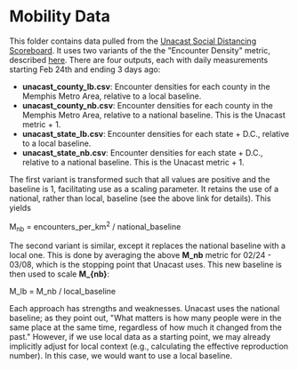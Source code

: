 # Mobility Data

This folder contains data pulled from the [Unacast Social Distancing Scoreboard](https://www.unacast.com/covid19/social-distancing-scoreboard). It uses two variants of the the "Encounter Density" metric, described [here](https://www.unacast.com/post/rounding-out-the-social-distancing-scoreboard). There are four outputs, each with daily measurements starting Feb 24th and ending 3 days ago:

* **unacast_county_lb.csv**: Encounter densities for each county in the Memphis Metro Area, relative to a local baseline.
* **unacast_county_nb.csv**: Encounter densities for each county in the Memphis Metro Area, relative to a national baseline. This is the Unacast metric + 1.
* **unacast_state_lb.csv**: Encounter densities for each state + D.C., relative to a local baseline.
* **unacast_state_nb.csv**: Encounter densities for each state + D.C., relative to a national baseline. This is the Unacast metric + 1.

The first variant is transformed such that all values are positive and the baseline is 1, facilitating use as a scaling parameter. It retains the use of a national, rather than local, baseline (see the above link for details). This yields

M<sub>nb</sub> = encounters_per_km<sup>2</sup> / national_baseline

The second variant is similar, except it replaces the national baseline with a local one. This is done by averaging the above **M_nb** metric for 02/24 - 03/08, which is the stopping point that Unacast uses. This new baseline is then used to scale **M_{nb}**:

M_lb = M_nb / local_baseline

Each approach has strengths and weaknesses. Unacast uses the national baseline; as they point out, "What matters is how many people were in the same place at the same time, regardless of how much it changed from the past." However, if we use local data as a starting point, we may already implicitly adjust for local context (e.g., calculating the effective reproduction number). In this case, we would want to use a local baseline.